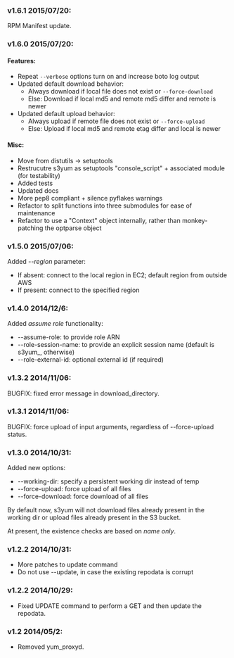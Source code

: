 ### v1.6.1 2015/07/20:
RPM Manifest update.

### v1.6.0 2015/07/20:
#### Features:
 - Repeat `--verbose` options turn on and increase boto log output
 - Updated default download behavior:
   - Always download if local file does not exist or `--force-download`
   - Else: Download if local md5 and remote md5 differ and remote is newer
 - Updated default upload behavior:
   - Always upload if remote file does not exist or `--force-upload`
   - Else: Upload if local md5 and remote etag differ and local is newer

#### Misc:
 - Move from distutils -> setuptools
 - Restrucutre s3yum as setuptools "console_script" + associated module (for testability)
 - Added tests
 - Updated docs
 - More pep8 compliant + silence pyflakes warnings
 - Refactor to split functions into three submodules for ease of maintenance
 - Refactor to use a "Context" object internally, rather than monkey-patching the optparse object

### v1.5.0 2015/07/06:
Added *--region* parameter:
 - If absent: connect to the local region in EC2; default region from outside AWS
 - If present: connect to the specified region

### v1.4.0 2014/12/6:
Added *assume role* functionality:

 * --assume-role: to provide role ARN
 * --role-session-name: to provide an explicit session name (default is s3yum_<timestampe>, otherwise)
 * --role-external-id: optional external id (if required)

### v1.3.2 2014/11/06:
BUGFIX: fixed error message in download_directory.

### v1.3.1 2014/11/06:
BUGFIX: force upload of input arguments, regardless of --force-upload status.

### v1.3.0 2014/10/31:
Added new options:
 * --working-dir: specify a persistent working dir instead of temp
 * --force-upload: force upload of all files
 * --force-download: force download of all files

By default now, s3yum will not download files already present in the working dir
or upload files already present in the S3 bucket.

At present, the existence checks are based on *name only*.

### v1.2.2 2014/10/31:
* More patches to update command
* Do not use --update, in case the existing repodata is corrupt

### v1.2.2 2014/10/29:
* Fixed UPDATE command to perform a GET and then update the repodata.

### v1.2 2014/05/2:
* Removed yum_proxyd.

